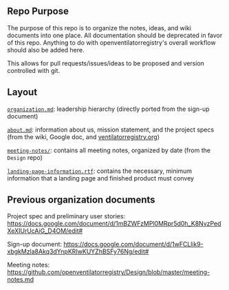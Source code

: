 ## Repo Purpose
The purpose of this repo is to organize the notes, ideas, and wiki documents into one place. All documentation should be deprecated in favor of this repo. Anything to do with openventilatorregistry's overall workflow should also be added here.

This allows for pull requests/issues/ideas to be proposed and version controlled with git.

## Layout
[`organization.md`](organization.md): leadership hierarchy 
(directly ported from the sign-up document)


[`about.md`](about.md): information about us, mission statement, and the project specs 
(from the wiki, Google doc, and [ventilatorregistry.org](ventilatorregistry.org))


[`meeting-notes/`](meeting-notes/): contains all meeting notes, organized by date
(from the `Design` repo)

[`landing-page-information.rtf`](landing-page-information.rtf): contains the necessary, minimum information that a landing page and finished product must convey 

## Previous organization documents
Project spec and preliminary user stories:
https://docs.google.com/document/d/1mBZWFzMPl0MRpr5d0h_K8NvzPedXeXIUrUcAiG_D4OM/edit#

Sign-up document:
https://docs.google.com/document/d/1wFCLlik9-xbgkMzla8Akq3dYnpKRIwKUYZhBSFy76Ng/edit#

Meeting notes:
https://github.com/openventilatorregistry/Design/blob/master/meeting-notes.md
